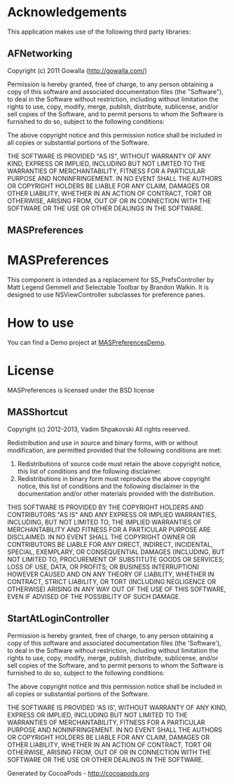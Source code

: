 # Acknowledgements
This application makes use of the following third party libraries:

## AFNetworking

Copyright (c) 2011 Gowalla (http://gowalla.com/)

Permission is hereby granted, free of charge, to any person obtaining a copy
of this software and associated documentation files (the "Software"), to deal
in the Software without restriction, including without limitation the rights
to use, copy, modify, merge, publish, distribute, sublicense, and/or sell
copies of the Software, and to permit persons to whom the Software is
furnished to do so, subject to the following conditions:

The above copyright notice and this permission notice shall be included in
all copies or substantial portions of the Software.

THE SOFTWARE IS PROVIDED "AS IS", WITHOUT WARRANTY OF ANY KIND, EXPRESS OR
IMPLIED, INCLUDING BUT NOT LIMITED TO THE WARRANTIES OF MERCHANTABILITY,
FITNESS FOR A PARTICULAR PURPOSE AND NONINFRINGEMENT. IN NO EVENT SHALL THE
AUTHORS OR COPYRIGHT HOLDERS BE LIABLE FOR ANY CLAIM, DAMAGES OR OTHER
LIABILITY, WHETHER IN AN ACTION OF CONTRACT, TORT OR OTHERWISE, ARISING FROM,
OUT OF OR IN CONNECTION WITH THE SOFTWARE OR THE USE OR OTHER DEALINGS IN
THE SOFTWARE.


## MASPreferences

# MASPreferences

This component is intended as a replacement for SS_PrefsController by Matt Legend Gemmell and Selectable Toolbar by Brandon Walkin. It is designed to use NSViewController subclasses for preference panes.

# How to use

You can find a Demo project at [MASPreferencesDemo](https://github.com/shpakovski/MASPreferencesDemo).

# License

MASPreferences is licensed under the BSD license

## MASShortcut

Copyright (c) 2012-2013, Vadim Shpakovski
All rights reserved.

Redistribution and use in source and binary forms, with or without
modification, are permitted provided that the following conditions are met:

1. Redistributions of source code must retain the above copyright notice, this
   list of conditions and the following disclaimer.
2. Redistributions in binary form must reproduce the above copyright notice,
   this list of conditions and the following disclaimer in the documentation
   and/or other materials provided with the distribution.

THIS SOFTWARE IS PROVIDED BY THE COPYRIGHT HOLDERS AND CONTRIBUTORS "AS IS" AND
ANY EXPRESS OR IMPLIED WARRANTIES, INCLUDING, BUT NOT LIMITED TO, THE IMPLIED
WARRANTIES OF MERCHANTABILITY AND FITNESS FOR A PARTICULAR PURPOSE ARE
DISCLAIMED. IN NO EVENT SHALL THE COPYRIGHT OWNER OR CONTRIBUTORS BE LIABLE FOR
ANY DIRECT, INDIRECT, INCIDENTAL, SPECIAL, EXEMPLARY, OR CONSEQUENTIAL DAMAGES
(INCLUDING, BUT NOT LIMITED TO, PROCUREMENT OF SUBSTITUTE GOODS OR SERVICES;
LOSS OF USE, DATA, OR PROFITS; OR BUSINESS INTERRUPTION) HOWEVER CAUSED AND
ON ANY THEORY OF LIABILITY, WHETHER IN CONTRACT, STRICT LIABILITY, OR TORT
(INCLUDING NEGLIGENCE OR OTHERWISE) ARISING IN ANY WAY OUT OF THE USE OF THIS
SOFTWARE, EVEN IF ADVISED OF THE POSSIBILITY OF SUCH DAMAGE.


## StartAtLoginController


Permission is hereby granted, free of charge, to any person obtaining a copy
of this software and associated documentation files (the 'Software'), to
deal in the Software without restriction, including without limitation the
rights to use, copy, modify, merge, publish, distribute, sublicense, and/or
sell copies of the Software, and to permit persons to whom the Software is
furnished to do so, subject to the following conditions:

The above copyright notice and this permission notice shall be included in
all copies or substantial portions of the Software.

THE SOFTWARE IS PROVIDED 'AS IS', WITHOUT WARRANTY OF ANY KIND, EXPRESS OR
IMPLIED, INCLUDING BUT NOT LIMITED TO THE WARRANTIES OF MERCHANTABILITY,
FITNESS FOR A PARTICULAR PURPOSE AND NONINFRINGEMENT. IN NO EVENT SHALL THE
AUTHORS OR COPYRIGHT HOLDERS BE LIABLE FOR ANY CLAIM, DAMAGES OR OTHER
LIABILITY, WHETHER IN AN ACTION OF CONTRACT, TORT OR OTHERWISE, ARISING
FROM, OUT OF OR IN CONNECTION WITH THE SOFTWARE OR THE USE OR OTHER DEALINGS
IN THE SOFTWARE.

Generated by CocoaPods - http://cocoapods.org
